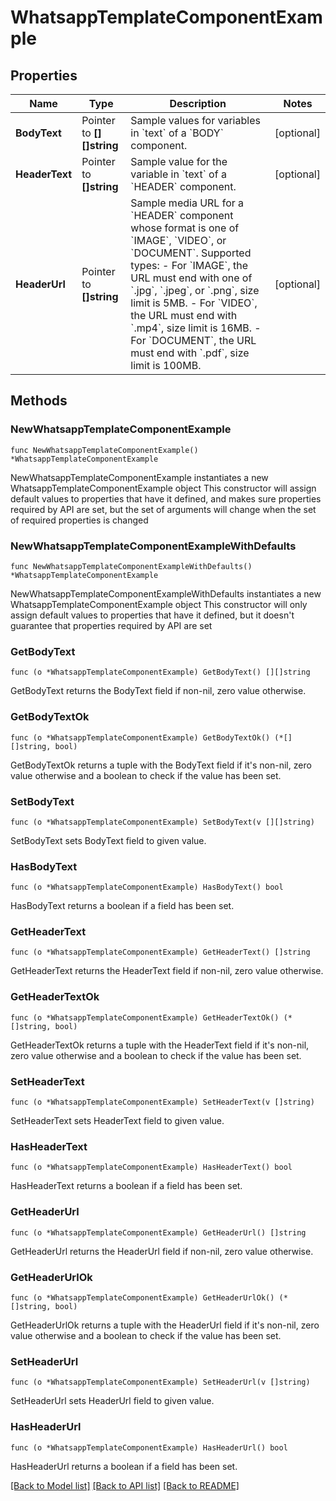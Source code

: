 # WhatsappTemplateComponentExample

## Properties

Name | Type | Description | Notes
------------ | ------------- | ------------- | -------------
**BodyText** | Pointer to **[][]string** | Sample values for variables in &#x60;text&#x60; of a &#x60;BODY&#x60; component. | [optional] 
**HeaderText** | Pointer to **[]string** | Sample value for the variable in &#x60;text&#x60; of a &#x60;HEADER&#x60; component. | [optional] 
**HeaderUrl** | Pointer to **[]string** | Sample media URL for a &#x60;HEADER&#x60; component whose format is one of &#x60;IMAGE&#x60;, &#x60;VIDEO&#x60;, or &#x60;DOCUMENT&#x60;. Supported types: - For &#x60;IMAGE&#x60;, the URL must end with one of &#x60;.jpg&#x60;, &#x60;.jpeg&#x60;, or &#x60;.png&#x60;, size limit is 5MB. - For &#x60;VIDEO&#x60;, the URL must end with &#x60;.mp4&#x60;, size limit is 16MB. - For &#x60;DOCUMENT&#x60;, the URL must end with &#x60;.pdf&#x60;, size limit is 100MB. | [optional] 

## Methods

### NewWhatsappTemplateComponentExample

`func NewWhatsappTemplateComponentExample() *WhatsappTemplateComponentExample`

NewWhatsappTemplateComponentExample instantiates a new WhatsappTemplateComponentExample object
This constructor will assign default values to properties that have it defined,
and makes sure properties required by API are set, but the set of arguments
will change when the set of required properties is changed

### NewWhatsappTemplateComponentExampleWithDefaults

`func NewWhatsappTemplateComponentExampleWithDefaults() *WhatsappTemplateComponentExample`

NewWhatsappTemplateComponentExampleWithDefaults instantiates a new WhatsappTemplateComponentExample object
This constructor will only assign default values to properties that have it defined,
but it doesn't guarantee that properties required by API are set

### GetBodyText

`func (o *WhatsappTemplateComponentExample) GetBodyText() [][]string`

GetBodyText returns the BodyText field if non-nil, zero value otherwise.

### GetBodyTextOk

`func (o *WhatsappTemplateComponentExample) GetBodyTextOk() (*[][]string, bool)`

GetBodyTextOk returns a tuple with the BodyText field if it's non-nil, zero value otherwise
and a boolean to check if the value has been set.

### SetBodyText

`func (o *WhatsappTemplateComponentExample) SetBodyText(v [][]string)`

SetBodyText sets BodyText field to given value.

### HasBodyText

`func (o *WhatsappTemplateComponentExample) HasBodyText() bool`

HasBodyText returns a boolean if a field has been set.

### GetHeaderText

`func (o *WhatsappTemplateComponentExample) GetHeaderText() []string`

GetHeaderText returns the HeaderText field if non-nil, zero value otherwise.

### GetHeaderTextOk

`func (o *WhatsappTemplateComponentExample) GetHeaderTextOk() (*[]string, bool)`

GetHeaderTextOk returns a tuple with the HeaderText field if it's non-nil, zero value otherwise
and a boolean to check if the value has been set.

### SetHeaderText

`func (o *WhatsappTemplateComponentExample) SetHeaderText(v []string)`

SetHeaderText sets HeaderText field to given value.

### HasHeaderText

`func (o *WhatsappTemplateComponentExample) HasHeaderText() bool`

HasHeaderText returns a boolean if a field has been set.

### GetHeaderUrl

`func (o *WhatsappTemplateComponentExample) GetHeaderUrl() []string`

GetHeaderUrl returns the HeaderUrl field if non-nil, zero value otherwise.

### GetHeaderUrlOk

`func (o *WhatsappTemplateComponentExample) GetHeaderUrlOk() (*[]string, bool)`

GetHeaderUrlOk returns a tuple with the HeaderUrl field if it's non-nil, zero value otherwise
and a boolean to check if the value has been set.

### SetHeaderUrl

`func (o *WhatsappTemplateComponentExample) SetHeaderUrl(v []string)`

SetHeaderUrl sets HeaderUrl field to given value.

### HasHeaderUrl

`func (o *WhatsappTemplateComponentExample) HasHeaderUrl() bool`

HasHeaderUrl returns a boolean if a field has been set.


[[Back to Model list]](../README.md#documentation-for-models) [[Back to API list]](../README.md#documentation-for-api-endpoints) [[Back to README]](../README.md)
